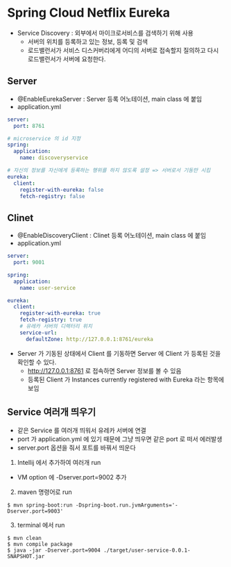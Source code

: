 # Spring Cloud Netflix Eureka
- Service Discovery : 외부에서 마이크로서비스를 검색하기 위해 사용
  - 서버의 위치를 등록하고 있는 정보, 등록 및 검색
  - 로드밸런서가 서비스 디스커버리에게 어디의 서버로 접속할지 질의하고 다시 로드밸런서가 서버에 요청한다.

## Server
- @EnableEurekaServer : Server 등록 어노테이션, main class 에 붙임
- application.yml
```yml
server:
  port: 8761

# microservice 의 id 지정
spring:
  application:
    name: discoveryservice

# 자신의 정보를 자신에게 등록하는 행위를 하지 않도록 설정 => 서버로서 기동만 시킴
eureka:
  client:
    register-with-eureka: false
    fetch-registry: false
```

## Clinet
- @EnableDiscoveryClient : Clinet 등록 어노테이션, main class 에 붙임
- application.yml
```yml
server:
  port: 9001

spring:
  application:
    name: user-service

eureka:
  client:
    register-with-eureka: true
    fetch-registry: true
    # 유레카 서버의 디렉터리 위치
    service-url:
      defaultZone: http://127.0.0.1:8761/eureka
```
- Server 가 기동된 상태에서 Client 를 기동하면 Server 에 Client 가 등록된 것을 확인할 수 있다.
  - http://127.0.0.1:8761 로 접속하면 Server 정보를 볼 수 있음
  - 등록된 Client 가 Instances currently registered with Eureka 라는 항목에 보임

## Service 여러개 띄우기
- 같은 Service 를 여러개 띄워서 유레카 서버에 연결
- port 가 application.yml 에 있기 때문에 그냥 띄우면 같은 port 로 떠서 에러발생
- server.port 옵션을 줘서 포트를 바꿔서 띄운다
1. Intellij 에서 추가하여 여러개 run
  - VM option 에 -Dserver.port=9002 추가
2. maven 명령어로 run
```shell
$ mvn spring-boot:run -Dspring-boot.run.jvmArguments='-Dserver.port=9003'
```
3. terminal 에서 run
```shell
$ mvn clean
$ mvn compile package
$ java -jar -Dserver.port=9004 ./target/user-service-0.0.1-SNAPSHOT.jar
```